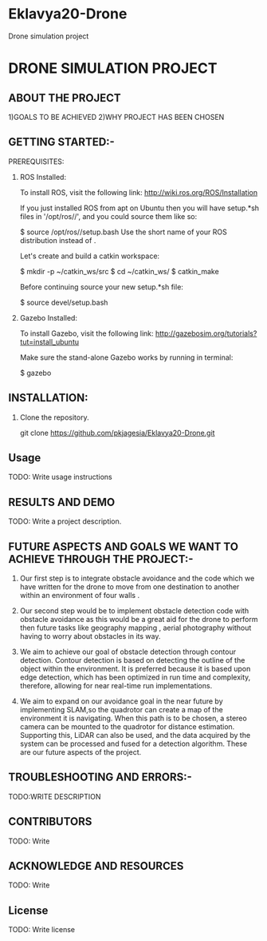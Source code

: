# Eklavya20-Drone
Drone simulation project
# DRONE SIMULATION PROJECT
##  ABOUT THE PROJECT
   1)GOALS TO BE ACHIEVED
   2)WHY PROJECT HAS BEEN CHOSEN
 ##  GETTING STARTED:-
 
 PREREQUISITES:
 
 1. ROS Installed:
 
    To install ROS, visit the following link: http://wiki.ros.org/ROS/Installation 
 
    If you just installed ROS from apt on Ubuntu then you will have setup.*sh files in '/opt/ros/<distro>/', and you could source them like so:
   
    $ source /opt/ros/<distro>/setup.bash
    Use the short name of your ROS distribution instead of <distro>.
  
    Let's create and build a catkin workspace:
 
    $ mkdir -p ~/catkin_ws/src
    $ cd ~/catkin_ws/
    $ catkin_make 
 
    Before continuing source your new setup.*sh file:
 
    $ source devel/setup.bash
 
 2. Gazebo Installed:
 
    To install Gazebo, visit the following link: http://gazebosim.org/tutorials?tut=install_ubuntu 
 
    Make sure the stand-alone Gazebo works by running in terminal:
 
    $ gazebo
 
## INSTALLATION:
 
 1. Clone the repository.

    git clone https://github.com/pkjagesia/Eklavya20-Drone.git 

## Usage
TODO: Write usage instructions
##   RESULTS AND DEMO
TODO: Write a project description.
## FUTURE ASPECTS AND GOALS WE WANT TO ACHIEVE THROUGH THE PROJECT:-
1. Our first step is to integrate obstacle avoidance and the code which we have written 
for the drone to move from one destination to another within an environment of four walls .

 2. Our second step would be to implement obstacle detection code with obstacle avoidance as 
this would be a great aid for the drone to perform then future tasks like geography mapping  ,
aerial photography without having to worry about obstacles in its way.

3. We aim to achieve our goal of obstacle detection through contour detection.
Contour detection is based on detecting the outline of the object within the environment. It is preferred because it is based upon edge detection, which has been optimized in run time and complexity, therefore, allowing for near real-time run implementations.

4. We aim to expand on our avoidance goal in the near future by implementing SLAM,so the quadrotor can create a map of the environment it is navigating. When this path is to be chosen, a stereo camera can be mounted to the quadrotor for distance estimation. Supporting this, LiDAR can also be used, and the data acquired by the system can be processed and fused for a detection algorithm.
These are our future aspects of the project.

## TROUBLESHOOTING AND ERRORS:-
TODO:WRITE DESCRIPTION
## CONTRIBUTORS
TODO: Write
## ACKNOWLEDGE AND RESOURCES
TODO: Write 
## License
TODO: Write license
